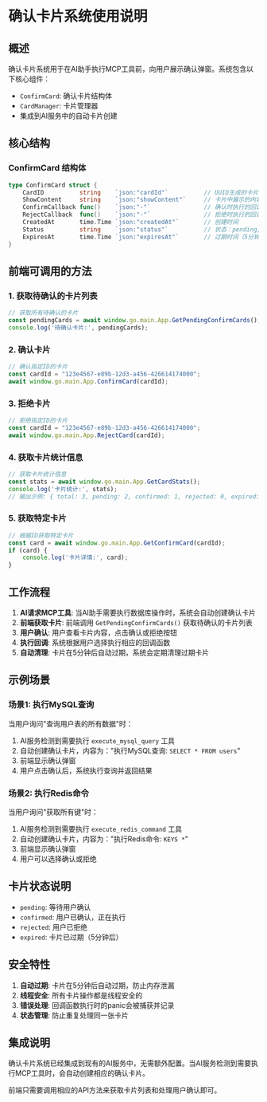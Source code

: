 # 确认卡片系统使用说明

## 概述

确认卡片系统用于在AI助手执行MCP工具前，向用户展示确认弹窗。系统包含以下核心组件：

- `ConfirmCard`: 确认卡片结构体
- `CardManager`: 卡片管理器
- 集成到AI服务中的自动卡片创建

## 核心结构

### ConfirmCard 结构体

```go
type ConfirmCard struct {
    CardID          string    `json:"cardId"`          // UUID生成的卡片ID
    ShowContent     string    `json:"showContent"`     // 卡片中展示的内容
    ConfirmCallback func()    `json:"-"`               // 确认时执行的回调函数
    RejectCallback  func()    `json:"-"`               // 拒绝时执行的回调函数
    CreatedAt       time.Time `json:"createdAt"`       // 创建时间
    Status          string    `json:"status"`          // 状态：pending, confirmed, rejected, expired
    ExpiresAt       time.Time `json:"expiresAt"`       // 过期时间（5分钟后）
}
```

## 前端可调用的方法

### 1. 获取待确认的卡片列表

```javascript
// 获取所有待确认的卡片
const pendingCards = await window.go.main.App.GetPendingConfirmCards();
console.log('待确认卡片:', pendingCards);
```

### 2. 确认卡片

```javascript
// 确认指定ID的卡片
const cardId = "123e4567-e89b-12d3-a456-426614174000";
await window.go.main.App.ConfirmCard(cardId);
```

### 3. 拒绝卡片

```javascript
// 拒绝指定ID的卡片
const cardId = "123e4567-e89b-12d3-a456-426614174000";
await window.go.main.App.RejectCard(cardId);
```

### 4. 获取卡片统计信息

```javascript
// 获取卡片统计信息
const stats = await window.go.main.App.GetCardStats();
console.log('卡片统计:', stats);
// 输出示例: { total: 3, pending: 2, confirmed: 1, rejected: 0, expired: 0 }
```

### 5. 获取特定卡片

```javascript
// 根据ID获取特定卡片
const card = await window.go.main.App.GetConfirmCard(cardId);
if (card) {
    console.log('卡片详情:', card);
}
```

## 工作流程

1. **AI请求MCP工具**: 当AI助手需要执行数据库操作时，系统会自动创建确认卡片
2. **前端获取卡片**: 前端调用 `GetPendingConfirmCards()` 获取待确认的卡片列表
3. **用户确认**: 用户查看卡片内容，点击确认或拒绝按钮
4. **执行回调**: 系统根据用户选择执行相应的回调函数
5. **自动清理**: 卡片在5分钟后自动过期，系统会定期清理过期卡片

## 示例场景

### 场景1: 执行MySQL查询

当用户询问"查询用户表的所有数据"时：

1. AI服务检测到需要执行 `execute_mysql_query` 工具
2. 自动创建确认卡片，内容为："执行MySQL查询: `SELECT * FROM users`"
3. 前端显示确认弹窗
4. 用户点击确认后，系统执行查询并返回结果

### 场景2: 执行Redis命令

当用户询问"获取所有键"时：

1. AI服务检测到需要执行 `execute_redis_command` 工具
2. 自动创建确认卡片，内容为："执行Redis命令: `KEYS *`"
3. 前端显示确认弹窗
4. 用户可以选择确认或拒绝

## 卡片状态说明

- `pending`: 等待用户确认
- `confirmed`: 用户已确认，正在执行
- `rejected`: 用户已拒绝
- `expired`: 卡片已过期（5分钟后）

## 安全特性

1. **自动过期**: 卡片在5分钟后自动过期，防止内存泄漏
2. **线程安全**: 所有卡片操作都是线程安全的
3. **错误处理**: 回调函数执行时的panic会被捕获并记录
4. **状态管理**: 防止重复处理同一张卡片

## 集成说明

确认卡片系统已经集成到现有的AI服务中，无需额外配置。当AI服务检测到需要执行MCP工具时，会自动创建相应的确认卡片。

前端只需要调用相应的API方法来获取卡片列表和处理用户确认即可。
